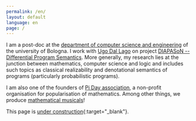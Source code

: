 ```yaml
---
permalink: /en/
layout: default
language: en
page: /
---
```


I am a post-doc at the [department of computer science and engineering](https://www.cs.unibo.it) of the university of Bologna. I work with [Ugo Dal Lago](http://www.cs.unibo.it/~dallago/) on project [DIAPASoN -- Differential Program Semantics](https://site.unibo.it/diapason/). More generally, my research lies at the junction between mathematics, computer science and logic and includes such topics as classical realizability and denotational semantics of programs (particularly probabilistic programs).

I am also one of the founders of [Pi Day association](https://www.piday.fr), a non-profit organisation for popularisation of mathematics. Among other things, we produce [mathematical musicals](http://www.piday.fr/extraits-video-2017/)!

This page is [under construction](https://www.lego.com/){:target="_blank"}.
